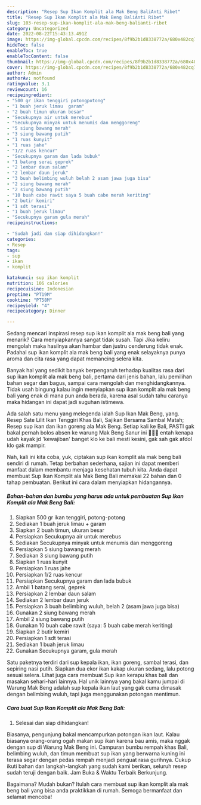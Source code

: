 ```yaml
---
description: "Resep Sup Ikan Komplit ala Mak Beng BaliAnti Ribet"
title: "Resep Sup Ikan Komplit ala Mak Beng BaliAnti Ribet"
slug: 103-resep-sup-ikan-komplit-ala-mak-beng-balianti-ribet
category: Uncategorized
date: 2022-08-22T15:43:13.491Z
image: https://img-global.cpcdn.com/recipes/8f9b2b1d8338772a/680x482cq70/sup-ikan-komplit-ala-mak-beng-bali-foto-resep-utama.jpg
hideToc: false
enableToc: true
enableTocContent: false
thumbnail: https://img-global.cpcdn.com/recipes/8f9b2b1d8338772a/680x482cq70/sup-ikan-komplit-ala-mak-beng-bali-foto-resep-utama.jpg
cover: https://img-global.cpcdn.com/recipes/8f9b2b1d8338772a/680x482cq70/sup-ikan-komplit-ala-mak-beng-bali-foto-resep-utama.jpg
author: Admin
authorAv: notfound
ratingvalue: 3.1
reviewcount: 16
recipeingredient:
- "500 gr ikan tenggiri potongpotong"
- "1 buah jeruk limau  garam"
- "2 buah timun ukuran besar"
- "Secukupnya air untuk merebus"
- "Secukupnya minyak untuk menumis dan menggoreng"
- "5 siung bawang merah"
- "3 siung bawang putih"
- "1 ruas kunyit"
- "1 ruas jahe"
- "1/2 ruas kencur"
- "Secukupnya garam dan lada bubuk"
- "1 batang serai geprek"
- "2 lembar daun salam"
- "2 lembar daun jeruk"
- "3 buah belimbing wuluh belah 2 asam jawa juga bisa"
- "2 siung bawang merah"
- "2 siung bawang putih"
- "10 buah cabe rawit saya 5 buah cabe merah keriting"
- "2 butir kemiri"
- "1 sdt terasi"
- "1 buah jeruk limau"
- "Secukupnya garam gula merah"
recipeinstructions:

- "Sudah jadi dan siap dihidangkan!"
categories:
- Resep
tags:
- sup
- ikan
- komplit

katakunci: sup ikan komplit 
nutrition: 106 calories
recipecuisine: Indonesian
preptime: "PT19M"
cooktime: "PT58M"
recipeyield: "4"
recipecategory: Dinner

---
```



Sedang mencari inspirasi resep sup ikan komplit ala mak beng bali yang menarik? Cara menyiapkannya sangat tidak susah. Tapi Jika keliru mengolah maka hasilnya akan hambar dan justru cenderung tidak enak. Padahal sup ikan komplit ala mak beng bali yang enak selayaknya punya aroma dan cita rasa yang dapat memancing selera kita.


Banyak hal yang sedikit banyak berpengaruh terhadap kualitas rasa dari sup ikan komplit ala mak beng bali, pertama dari jenis bahan, lalu pemilihan bahan segar dan bagus, sampai cara mengolah dan menghidangkannya. Tidak usah bingung kalau ingin menyiapkan sup ikan komplit ala mak beng bali yang enak di mana pun anda berada, karena asal sudah tahu caranya maka hidangan ini dapat jadi suguhan istimewa.

Ada salah satu menu yang melegenda ialah Sup Ikan Mak Beng, yang. Resep Sate Lilit Ikan Tenggiri Khas Bali, Sajikan Bersama Sambal Matah; Resep sup ikan dan ikan goreng ala Mak Beng. Setiap kali ke Bali, PASTI gak bakal pernah bolos absen ke warung Mak Beng Sanur ini 🤣🤣🤣 entah kenapa udah kayak jd &#39;kewajiban&#39; banget klo ke bali mesti kesini, gak sah gak afdol klo gak mampir.


Nah, kali ini kita coba, yuk, ciptakan sup ikan komplit ala mak beng bali sendiri di rumah. Tetap berbahan sederhana, sajian ini dapat memberi manfaat dalam membantu menjaga kesehatan tubuh kita. Anda dapat membuat Sup Ikan Komplit ala Mak Beng Bali memakai 22 bahan dan 0 tahap pembuatan. Berikut ini cara dalam menyiapkan hidangannya.

<!--inarticleads1-->

##### Bahan-bahan dan bumbu yang harus ada untuk pembuatan Sup Ikan Komplit ala Mak Beng Bali:

1. Siapkan 500 gr ikan tenggiri, potong-potong
1. Sediakan 1 buah jeruk limau + garam
1. Siapkan 2 buah timun, ukuran besar
1. Persiapkan Secukupnya air untuk merebus
1. Sediakan Secukupnya minyak untuk menumis dan menggoreng
1. Persiapkan 5 siung bawang merah
1. Sediakan 3 siung bawang putih
1. Siapkan 1 ruas kunyit
1. Persiapkan 1 ruas jahe
1. Persiapkan 1/2 ruas kencur
1. Persiapkan Secukupnya garam dan lada bubuk
1. Ambil 1 batang serai, geprek
1. Persiapkan 2 lembar daun salam
1. Sediakan 2 lembar daun jeruk
1. Persiapkan 3 buah belimbing wuluh, belah 2 (asam jawa juga bisa)
1. Gunakan 2 siung bawang merah
1. Ambil 2 siung bawang putih
1. Gunakan 10 buah cabe rawit (saya: 5 buah cabe merah keriting)
1. Siapkan 2 butir kemiri
1. Persiapkan 1 sdt terasi
1. Sediakan 1 buah jeruk limau
1. Gunakan Secukupnya garam, gula merah


Satu paketnya terdiri dari sup kepala ikan, ikan goreng, sambal terasi, dan sepiring nasi putih. Siapkan dua ekor ikan kakap ukuran sedang, lalu potong sesuai selera. Lihat juga cara membuat Sup ikan kerapu khas bali dan masakan sehari-hari lainnya. Hal unik lainnya yang bakal kamu jumpai di Warung Mak Beng adalah sup kepala ikan laut yang gak cuma dimasak dengan belimbing wuluh, tapi juga menggunakan potongan mentimun. 

<!--inarticleads2-->

##### Cara buat Sup Ikan Komplit ala Mak Beng Bali:


1. Selesai dan siap dihidangkan!

Biasanya, pengunjung bakal mencampurkan potongan ikan laut. Kalau biasanya orang-orang ogah makan sup ikan karena bau amis, maka nggak dengan sup di Warung Mak Beng ini. Campuran bumbu rempah khas Bali, belimbing wuluh, dan timun membuat sup ikan yang berwarna kuning ini terasa segar dengan pedas rempah menjadi penguat rasa gurihnya. Cukup ikuti bahan dan langkah-langkah yang sudah kami berikan, seluruh resep sudah teruji dengan baik. Jam Buka &amp; Waktu Terbaik Berkunjung. 

Bagaimana? Mudah bukan? Itulah cara membuat sup ikan komplit ala mak beng bali yang bisa anda praktikkan di rumah. Semoga bermanfaat dan selamat mencoba!
